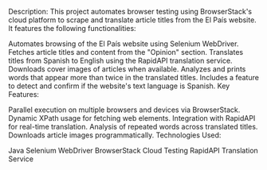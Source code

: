 Description:
This project automates browser testing using BrowserStack's cloud platform to scrape and translate article titles from the El País website. It features the following functionalities:

Automates browsing of the El País website using Selenium WebDriver.
Fetches article titles and content from the "Opinion" section.
Translates titles from Spanish to English using the RapidAPI translation service.
Downloads cover images of articles when available.
Analyzes and prints words that appear more than twice in the translated titles.
Includes a feature to detect and confirm if the website's text language is Spanish.
Key Features:

Parallel execution on multiple browsers and devices via BrowserStack.
Dynamic XPath usage for fetching web elements.
Integration with RapidAPI for real-time translation.
Analysis of repeated words across translated titles.
Downloads article images programmatically.
Technologies Used:

Java
Selenium WebDriver
BrowserStack Cloud Testing
RapidAPI Translation Service     

